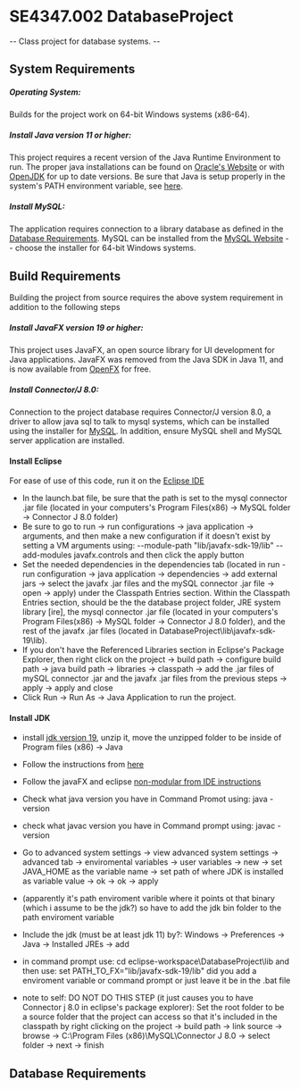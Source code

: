 # SE4347.002 DatabaseProject
-- Class project for database systems. --
	
## System Requirements
##### Operating System:
Builds for the project work on 64-bit Windows systems (x86-64).

##### Install Java version 11 or higher:
This project requires a recent version of the Java Runtime Environment to run. The proper java installations can be found on [Oracle's Website](https://www.oracle.com/java/technologies/downloads) or with [OpenJDK](https://openjdk.org/) for up to date versions. Be sure that Java is setup properly in the system's PATH environment variable, see [here](https://www.java.com/en/download/help/path.html).

##### Install MySQL:
The application requires connection to a library database as defined in the [Database Requirements](#Database-Requirements). MySQL can be installed from the [MySQL Website](https://dev.mysql.com/downloads/installer/) -- choose the installer for 64-bit Windows systems.

## Build Requirements
Building the project from source requires the above system requirement in addition to the following steps

##### Install JavaFX version 19 or higher:
This project uses JavaFX, an open source library for UI development for Java applications. JavaFX was removed from the Java SDK in Java 11, and is now available from [OpenFX](https://gluonhq.com/products/javafx/) for free.

##### Install Connector/J 8.0:
Connection to the project database requires Connector/J version 8.0, a driver to allow java sql to talk to mysql systems, which can be installed using the installer for [MySQL](#Install-MySQL). In addition, ensure MySQL shell and MySQL server application are installed.

#### Install Eclipse
For ease of use of this code, run it on the [Eclipse IDE](https://www.eclipse.org/downloads/) 
- In the launch.bat file, be sure that the path is set to the mysql connector .jar file (located in your computers's Program Files(x86) -> MySQL folder -> Connector J 8.0 folder)
- Be sure to go to run -> run configurations -> java application -> arguments, and then make a new configuration if it doesn't exist by setting a VM arguments using: --module-path "lib/javafx-sdk-19/lib" --add-modules javafx.controls and then click the apply button
- Set the needed dependencies in the dependencies tab (located in run - run configuration -> java application -> dependencies -> add external jars -> select the javafx .jar files and the mySQL connector .jar file -> open -> apply) under the Classpath Entries section. Within the Classpath Entries section, should be the the database project folder, JRE system library [ire], the mysql connector .jar file (located in your computers's Program Files(x86) -> MySQL folder -> Connector J 8.0 folder), and the rest of the javafx .jar files (located in DatabaseProject\lib\javafx-sdk-19\lib). 
- If you don't have the Referenced Libraries section in Eclipse's Package Explorer, then right click on the project -> build path -> configure build path -> java build path -> libraries -> classpath -> add the .jar files of mySQL connector .jar and the javafx .jar files from the previous steps -> apply -> apply and close
- Click Run -> Run As -> Java Application to run the project.

#### Install JDK
- install [jdk version 19](https://jdk.java.net/19/), unzip it, move the unzipped folder to be inside of Program files (x86) -> Java
- Follow the instructions from [here](https://openjfx.io/openjfx-docs/) 
- Follow the javaFX and eclipse [non-modular from IDE instructions](https://openjfx.io/openjfx-docs/#IDE-Eclipse)
- Check what java version you have in Command Promot using: java -version
- check what javac version you have in Command prompt using: javac -version
- Go to advanced system settings -> view advanced system settings -> advanced tab -> enviromental variables -> user variables -> new -> set JAVA_HOME as the variable name -> set path of where JDK is installed as variable value -> ok -> ok -> apply  


- (apparently it's path enviroment varible where it points ot that binary (which i assume to be the jdk?) so have to add the jdk bin folder to the path enviroment variable 
- Include the jdk (must be at least jdk 11) by?: Windows -> Preferences -> Java -> Installed JREs -> add
- in command prompt use: cd eclipse-workspace\DatabaseProject\lib and then use: set PATH_TO_FX="lib/javafx-sdk-19/lib" did you add a enviroment variable or command prompt or just leave it be in the .bat file

- note to self: DO NOT DO THIS STEP (it just causes you to have Connector j  8.0 in eclipse's package explorer): Set the root folder to be a source folder that the project can access so that it's included in the classpath by right clicking on the project -> build path -> link source -> browse -> C:\Program Files (x86)\MySQL\Connector J 8.0 -> select folder -> next -> finish

## Database Requirements
